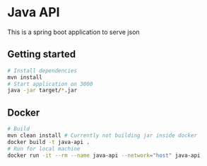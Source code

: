 # Java API
This is a spring boot application to serve json

## Getting started
```bash
# Install dependencies
mvn install
# Start application on 3000
java -jar target/*.jar
```

## Docker
```bash
# Build
mvn clean install # Currently not building jar inside docker
docker build -t java-api .
# Run for local machine
docker run -it --rm --name java-api --network="host" java-api
```